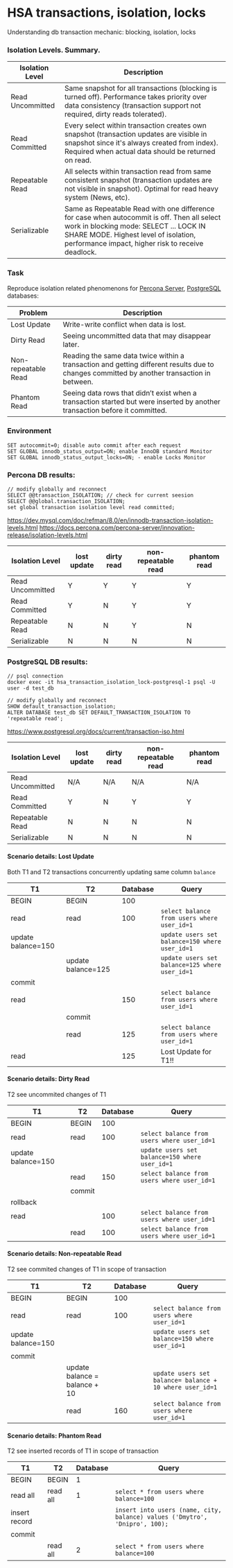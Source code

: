 # HSA transactions, isolation, locks
Understanding db transaction mechanic: blocking, isolation, locks

<h3>Isolation Levels. Summary.</h3>

| Isolation Level  | Description                                                                                                                                                                                                                         |
|------------------|-------------------------------------------------------------------------------------------------------------------------------------------------------------------------------------------------------------------------------------|
| Read Uncommitted | Same snapshot for all transactions (blocking is turned off). Performance takes priority over data consistency (transaction support not required, dirty reads tolerated).                                                            |
| Read Committed   | Every select within transaction creates own snapshot (transaction updates are visible in snapshot since it's always created from index). Required when actual data should be returned on read.                                      |
| Repeatable Read  | All selects within transaction read from same consistent snapshot (transaction updates are not visible in snapshot). Optimal for read heavy system (News, etc).                                                                     |
| Serializable     | Same as Repeatable Read with one difference for case when autocommit is off. Then all select work in blocking mode: SELECT ... LOCK IN SHARE MODE. Highest level of isolation, performance impact, higher risk to receive deadlock. |

<h3>Task</h3>

Reproduce isolation related phenomenons for [Percona Server](https://docs.percona.com/percona-server/8.0/index.html), [PostgreSQL](https://www.postgresql.org/docs/) databases:

| Problem             | Description                                                                                                                                |
|---------------------|--------------------------------------------------------------------------------------------------------------------------------------------|
| Lost Update         | Write-write conflict when data is lost.                                                                                                    |
| Dirty Read          | Seeing uncommitted data that may disappear later.                                                                                          |
| Non-repeatable Read | Reading the same data twice within a transaction and getting different results due to changes committed by another transaction in between. |
| Phantom Read        | Seeing data rows that didn’t exist when a transaction started but were inserted by another transaction before it committed.                |

<h3>Environment</h3>

```
SET autocommit=0; disable auto commit after each request
SET GLOBAL innodb_status_output=ON; enable InnoDB standard Monitor
SET GLOBAL innodb_status_output_locks=ON; - enable Locks Monitor
```

<h3>Percona DB results:</h3>

```
// modify globally and reconnect
SELECT @@transaction_ISOLATION; // check for current seesion
SELECT @@global.transaction_ISOLATION;
set global transaction isolation level read committed;

```
https://dev.mysql.com/doc/refman/8.0/en/innodb-transaction-isolation-levels.html
https://docs.percona.com/percona-server/innovation-release/isolation-levels.html

| Isolation Level  | lost update | dirty read | non-repeatable read | phantom read |
|------------------|-------------|------------|---------------------|--------------|
| Read Uncommitted | Y           | Y          | Y                   | Y            |
| Read Committed   | Y           | N          | Y                   | Y            |
| Repeatable Read  | N           | N          | Y                   | N            |
| Serializable     | N           | N          | N                   | N            |

<h3>PostgreSQL DB results:</h3>

```
// psql connection
docker exec -it hsa_transaction_isolation_lock-postgresql-1 psql -U user -d test_db

// modify globally and reconnect
SHOW default_transaction_isolation;
ALTER DATABASE test_db SET DEFAULT_TRANSACTION_ISOLATION TO 'repeatable read';
```
https://www.postgresql.org/docs/current/transaction-iso.html

| Isolation Level  | lost update | dirty read | non-repeatable read | phantom read |
|------------------|-------------|------------|---------------------|--------------|
| Read Uncommitted | N/A         | N/A        | N/A                 | N/A          |
| Read Committed   | Y           | N          | Y                   | Y            |
| Repeatable Read  | N           | N          | N                   | N            |
| Serializable     | N           | N          | N                   | N            |

<h4>Scenario details: Lost Update</h4>

Both T1 and T2 transactions concurrently updating same column ``balance``

| T1                 | T2                 | Database  | Query                                            |
|--------------------|--------------------|-----------|--------------------------------------------------|
| BEGIN              | BEGIN              | 100       |                                                  |
| read               | read               | 100       | ``select balance from users where user_id=1``    |
| update balance=150 |                    |           | ``update users set balance=150 where user_id=1`` |
|                    | update balance=125 |           | ``update users set balance=125 where user_id=1`` |
| commit             |                    |           |                                                  |
| read               |                    | 150       | ``select balance from users where user_id=1``    |
|                    | commit             |           |                                                  |
|                    | read               | 125       | ``select balance from users where user_id=1``    |
| read               |                    | 125       | Lost Update for T1!!                             |

<h4>Scenario details: Dirty Read</h4>

T2 see uncommited changes of T1

| T1                 | T2     | Database | Query                                            |
|--------------------|--------|----------|--------------------------------------------------|
| BEGIN              | BEGIN  | 100      |                                                  |
| read               | read   | 100      | ``select balance from users where user_id=1``    |
| update balance=150 |        |          | ``update users set balance=150 where user_id=1`` |
|                    | read   | 150      | ``select balance from users where user_id=1``    |
|                    | commit |          |                                                  |
| rollback           |        |          |                                                  |
| read               |        | 100      | ``select balance from users where user_id=1``    |
|                    | read   | 100      | ``select balance from users where user_id=1``    |

<h4>Scenario details: Non-repeatable Read</h4>

T2 see commited changes of T1 in scope of transaction

| T1                 | T2                            | Database | Query                                                      |
|--------------------|-------------------------------|----------|------------------------------------------------------------|
| BEGIN              | BEGIN                         | 100      |                                                            |
| read               | read                          | 100      | ``select balance from users where user_id=1``              |
| update balance=150 |                               |          | ``update users set balance=150 where user_id=1``           |
| commit             |                               |          |                                                            |
|                    | update balance = balance + 10 |          | ``update users set balance= balance + 10 where user_id=1`` |
|                    | read                          | 160      | ``select balance from users where user_id=1``              |

<h4>Scenario details: Phantom Read</h4>

T2 see inserted records of T1 in scope of transaction

| T1            | T2        | Database | Query                                                                         |
|---------------|-----------|----------|-------------------------------------------------------------------------------|
| BEGIN         | BEGIN     | 1        |                                                                               |
| read all      | read all  | 1        | ``select * from users where balance=100``                                     |
| insert record |           |          | ``insert into users (name, city, balance) values ('Dmytro', 'Dnipro', 100);`` |
| commit        |           |          |                                                                               |
|               | read all  | 2        | ``select * from users where balance=100``                                     |